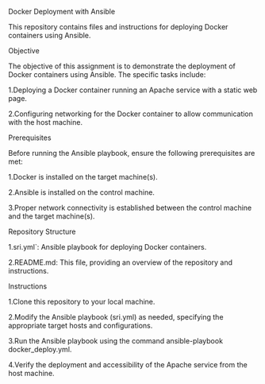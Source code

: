 Docker Deployment with Ansible

This repository contains files and instructions for deploying Docker containers using Ansible.

Objective

The objective of this assignment is to demonstrate the deployment of Docker containers using Ansible. The specific tasks include:

1.Deploying a Docker container running an Apache service with a static web page.

2.Configuring networking for the Docker container to allow communication with the host machine.

Prerequisites

Before running the Ansible playbook, ensure the following prerequisites are met:

1.Docker is installed on the target machine(s).

2.Ansible is installed on the control machine.

3.Proper network connectivity is established between the control machine and the target machine(s).

Repository Structure

1.sri.yml`: Ansible playbook for deploying Docker containers.

2.README.md: This file, providing an overview of the repository and instructions.

Instructions

1.Clone this repository to your local machine.

2.Modify the Ansible playbook (sri.yml) as needed, specifying the appropriate target hosts and configurations.

3.Run the Ansible playbook using the command ansible-playbook docker_deploy.yml.

4.Verify the deployment and accessibility of the Apache service from the host machine.
